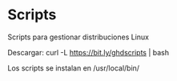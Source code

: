 # Scripts
Scripts para gestionar distribuciones Linux

Descargar:
curl -L https://bit.ly/ghdscripts | bash

Los scripts se instalan en /usr/local/bin/
